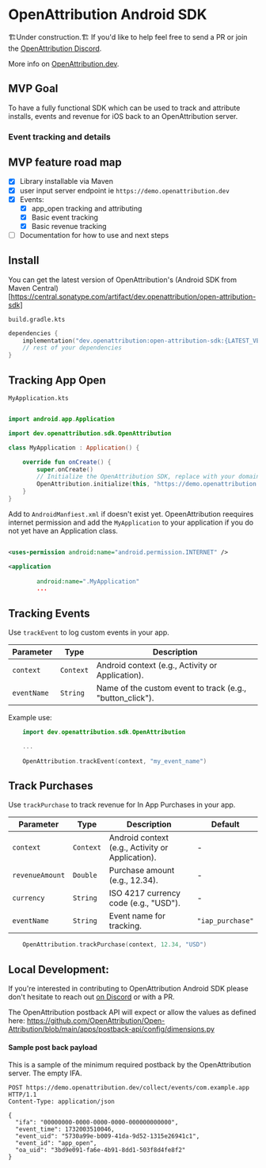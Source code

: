 # OpenAttribution Android SDK

🏗️Under construction.🏗️ 
If you'd like to help feel free to send a PR or join the [OpenAttribution Discord](https://discord.gg/Z5ueYE3Ct3).


More info on [OpenAttribution.dev](https://openattribution.dev).


## MVP Goal

To have a fully functional SDK which can be used to track and attribute installs, events and revenue for iOS back to an OpenAttribution server.
### Event tracking and details


## MVP feature road map

- [x] Library installable via Maven
- [x] user input server endpoint ie `https://demo.openattribution.dev`
- [x] Events:
	- [x] app_open tracking and attributing
	- [x] Basic event tracking
	- [x] Basic revenue tracking
- [ ] Documentation for how to use and next steps

## Install

You can get the latest version of OpenAttribution's (Android SDK from Maven Central)[https://central.sonatype.com/artifact/dev.openattribution/open-attribution-sdk]

`build.gradle.kts`
```kotlin 
dependencies {
    implementation("dev.openattribution:open-attribution-sdk:{LATEST_VERSION}")
    // rest of your dependencies
}
```

## Tracking App Open

`MyApplication.kts`
```kotlin

import android.app.Application

import dev.openattribution.sdk.OpenAttribution

class MyApplication : Application() {

    override fun onCreate() {
        super.onCreate()
        // Initialize the OpenAttribution SDK, replace with your domain
        OpenAttribution.initialize(this, "https://demo.openattribution.dev")
    }
}

```

Add to `AndroidManfiest.xml` if doesn't exist yet.  OpeenAttribution reequires internet permission and add the `MyApplication` to your application if you do not yet have an Application class.

```xml

<uses-permission android:name="android.permission.INTERNET" />

<application
       
        android:name=".MyApplication"
        ...

```

## Tracking Events

Use `trackEvent` to log custom events in your app.

| Parameter   | Type      | Description                                               |
| ----------- | --------- | --------------------------------------------------------- |
| `context`   | `Context` | Android context (e.g., Activity or Application).          |
| `eventName` | `String`  | Name of the custom event to track (e.g., "button_click"). |


Example use:
```kotlin
    import dev.openattribution.sdk.OpenAttribution

    ...
	
    OpenAttribution.trackEvent(context, "my_event_name")

```



## Track Purchases

Use `trackPurchase` to track revenue for In App Purchases in your app.

| Parameter       | Type     | Description                                      | Default          |
|-----------------|----------|--------------------------------------------------|------------------|
| `context`       | `Context`| Android context (e.g., Activity or Application). | -                |
| `revenueAmount` | `Double` | Purchase amount (e.g., 12.34).                  | -                |
| `currency`      | `String` | ISO 4217 currency code (e.g., "USD").           | -                |
| `eventName`     | `String` | Event name for tracking.                        | `"iap_purchase"` |


```kotlin
    OpenAttribution.trackPurchase(context, 12.34, "USD")
```


## Local Development:

If you're interested in contributing to OpenAttribution Android SDK please don't hesitate to reach out [on Discord](https://discord.gg/Z5ueYE3Ct3)  or with a PR. 

The OpenAttribution postback API will expect or allow the values as defined here:
https://github.com/OpenAttribution/Open-Attribution/blob/main/apps/postback-api/config/dimensions.py

#### Sample post back payload
This is a sample of the minimum required postback by the OpenAttribution server. The empty IFA.

```http
POST https://demo.openattribution.dev/collect/events/com.example.app HTTP/1.1
Content-Type: application/json

{
  "ifa": "00000000-0000-0000-0000-000000000000",
  "event_time": 1732003510046,
  "event_uid": "5730a99e-b009-41da-9d52-1315e26941c1",
  "event_id": "app_open",
  "oa_uid": "3bd9e091-fa6e-4b91-8dd1-503f8d4fe8f2"
}

